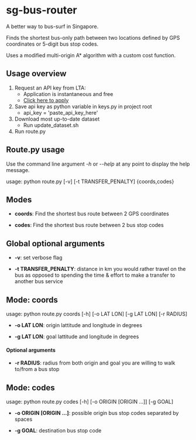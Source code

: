 # sg-bus-router
A better way to bus-surf in Singapore.

Finds the shortest bus-only path between two locations defined by GPS coordinates or 5-digit bus stop codes.

Uses a modified multi-origin A* algorithm with a custom cost function.


## Usage overview
1. Request an API key from LTA:
    - Application is instantaneous and free
    - [Click here to apply](https://www.mytransport.sg/content/mytransport/home/dataMall/request-for-api.html)
2. Save api key as python variable in keys.py in project root
    - api_key = 'paste_api_key_here'
3. Download most up-to-date dataset
    - Run update_dataset.sh
4. Run route.py



## Route.py usage
Use the command line argument _-h_ or _--help_ at any point to display the help message.

usage: python route.py [-v] [-t TRANSFER_PENALTY] {coords,codes}


## Modes
* __coords__: Find the shortest bus route between 2 GPS coordinates

* __codes__: Find the shortest bus route between 2 bus stop codes



## Global optional arguments

* __-v__: set verbose flag

* __-t TRANSFER_PENALTY__: distance in km you would rather travel on the bus as opposed to spending the time & effort to make a transfer to another bus service



## Mode: coords
usage: python route.py coords [-h] [-o LAT LON] [-g LAT LON] [-r RADIUS]

* __-o LAT LON__: origin lattitude and longitude in degrees

* __-g LAT LON__: goal lattitude and longitude in degrees

#### Optional arguments

* __-r RADIUS__: radius from both origin and goal you are willing to walk to/from a bus stop


## Mode: codes
usage: python route.py codes [-h] [-o ORIGIN [ORIGIN ...]] [-g GOAL]

* __-o ORIGIN [ORIGIN ...]__: possible origin bus stop codes separated by spaces

* __-g GOAL__: destination bus stop code
